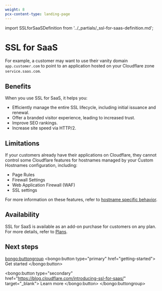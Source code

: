 ```yaml
---
weight: 8
pcx-content-type: landing-page
---
```


import SSLforSaaSDefinition from '../_partials/_ssl-for-saas-definition.md';

# SSL for SaaS

<SSLforSaaSDefinition />

For example, a customer may want to use their vanity domain `app.customer.com` to point to an application hosted on your Cloudflare zone `service.saas.com`.

## Benefits

When you use SSL for SaaS, it helps you:

- Efficiently manage the entire SSL lifecycle, including initial issuance and renewal.
- Offer a branded visitor experience, leading to increased trust.
- Improve SEO rankings.
- Increase site speed via HTTP/2.

## Limitations

If your customers already have their applications on Cloudflare, they cannot control some Cloudflare features for hostnames managed by your Custom Hostnames configuration, including:

- Page Rules
- Firewall Settings
- Web Application Firewall (WAF)
- SSL settings

For more information on these features, refer to [hostname specific behavior](hostname-specific-behavior).

## Availability

SSL for SaaS is available as an add-on purchase for customers on any plan. For more details, refer to [Plans](/ssl-for-saas/plans).

## Next steps

<bongo:buttongroup>
  <bongo:button type="primary" href="getting-started">
    Get started
  </bongo:button>

  <bongo:button type="secondary" href="https://blog.cloudflare.com/introducing-ssl-for-saas/" target="_blank">
    Learn more
  </bongo:button>
</bongo:buttongroup>
